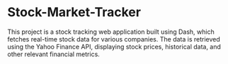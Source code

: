 # Stock-Market-Tracker
This project is a stock tracking web application built using Dash, which fetches real-time stock data for various companies. The data is retrieved using the Yahoo Finance API, displaying stock prices, historical data, and other relevant financial metrics.
